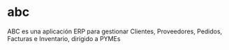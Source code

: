 abc
===

ABC es una aplicación ERP para gestionar Clientes, Proveedores, Pedidos, Facturas e Inventario, dirigido a PYMEs

[](http://abc.arkabytes.com)
